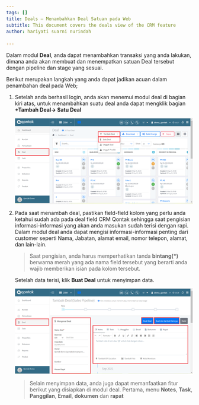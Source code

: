 ```yaml
---
tags: []
title: Deals – Menambahkan Deal Satuan pada Web
subtitle: This document covers the deals view of the CRM feature
author: hariyati suarni nurindah

---
```

Dalam modul **Deal**, anda dapat menambahkan transaksi yang anda lakukan, dimana anda akan membuat dan menempatkan satuan Deal tersebut dengan pipeline dan stage yang sesuai.

Berikut merupakan langkah yang anda dapat jadikan acuan dalam penambahan deal pada Web;

1. Setelah anda berhasil login, anda akan menemui modul deal di bagian kiri atas, untuk menambahkan suatu deal anda dapat mengklik bagian **+Tambah Deal-> Satu Deal**

   ![](/uploads/menambahsatuadeal1.PNG)
2. Pada saat menambah deal, pastikan field-field kolom yang perlu anda ketahui sudah ada pada deal field CRM Qontak sehingga saat pengisian informasi-informasi yang akan anda masukan sudah terisi dengan rapi. Dalam modul deal anda dapat mengisi informasi-informasi penting dari customer seperti Nama, Jabatan, alamat email, nomor telepon, alamat, dan lain-lain.

   > Saat pengisian, anda harus memperhatikan tanda **bintang(*)** berwarna merah  yang ada nama field tersebut yang berarti anda wajib memberikan isian pada kolom tersebut.

   Setelah data terisi, klik **Buat Deal** untuk menyimpan data.

   ![](/uploads/menambahsatuadeal2.PNG)

   > Selain menyimpan data, anda juga dapat memanfaatkan fitur berikut yang disiapkan di modul deal. Pertama, menu **Notes**, **Task**, **Panggilan**, **Email**, **dokumen** dan **rapat**